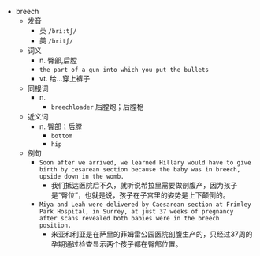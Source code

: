- breech
  - 发音
    - 英 `/briːtʃ/`
    - 美 `/britʃ/`
  - 词义
    - n. 臀部,后膛
    - `the part of a gun into which you put the bullets`
    - vt. 给…穿上裤子
  - 同根词
    - n.
      - `breechloader` 后膛炮；后膛枪
  - 近义词
    - n. 臀部；后膛
      - `bottom`
      - `hip`
  - 例句
    - `Soon after we arrived, we learned Hillary would have to give birth by cesarean section because the baby was in breech, upside down in the womb.`
      - 我们抵达医院后不久，就听说希拉里需要做剖腹产，因为孩子是“臀位”，也就是说，孩子在子宫里的姿势是上下颠倒的。
    - `Miya and Leah were delivered by Caesarean section at Frimley Park Hospital, in Surrey, at just 37 weeks of pregnancy after scans revealed both babies were in the breech position.`
      - 米亚和利亚是在萨里的菲姆雷公园医院剖腹生产的，只经过37周的孕期通过检查显示两个孩子都在臀部位置。

